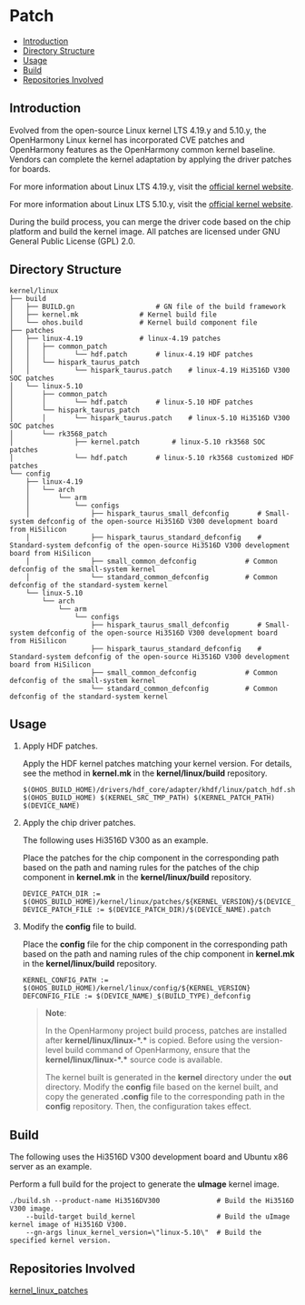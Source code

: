 # Patch<a name="EN-US_TOPIC_0000001078264110"></a>

-   [Introduction](#section11660541593)
-   [Directory Structure](#section21571344112)
-   [Usage](#section1393789267)
-   [Build](#section19369206113115)
-   [Repositories Involved](#section27639463106)

## Introduction<a name="section11660541593"></a>

Evolved from the open-source Linux kernel LTS 4.19.y and 5.10.y, the OpenHarmony Linux kernel has incorporated CVE patches and OpenHarmony features as the OpenHarmony common kernel baseline. Vendors can complete the kernel adaptation by applying the driver patches for boards.

For more information about Linux LTS 4.19.y, visit the [official kernel website](https://git.kernel.org/pub/scm/linux/kernel/git/stable/linux.git/log/?h=linux-4.19.y).

For more information about Linux LTS 5.10.y, visit the [official kernel website](https://git.kernel.org/pub/scm/linux/kernel/git/stable/linux.git/log/?h=linux-5.10.y).

During the build process, you can merge the driver code based on the chip platform and build the kernel image. All patches are licensed under GNU General Public License (GPL) 2.0.

## Directory Structure<a name="section21571344112"></a>

```
kernel/linux
├── build
│	├── BUILD.gn					# GN file of the build framework
│	├── kernel.mk				# Kernel build file
│	└── ohos.build				# Kernel build component file
├── patches
│	├── linux-4.19				# linux-4.19 patches
│	│   ├── common_patch
│	│   │		└── hdf.patch		# linux-4.19 HDF patches
│	│   └── hispark_taurus_patch
│	│   		└── hispark_taurus.patch	# linux-4.19 Hi3516D V300 SOC patches
│	└── linux-5.10
│	    ├── common_patch
│	    │		└── hdf.patch		# linux-5.10 HDF patches
│	    └── hispark_taurus_patch
│	    │		└── hispark_taurus.patch	# linux-5.10 Hi3516D V300 SOC patches
│	    └── rk3568_patch
│	    		├── kernel.patch		# linux-5.10 rk3568 SOC patches
│	    		└── hdf.patch		# linux-5.10 rk3568 customized HDF patches
└── config
	├── linux-4.19
	│   └── arch
	│       └── arm
	│           └── configs
	│               ├── hispark_taurus_small_defconfig       # Small-system defconfig of the open-source Hi3516D V300 development board from HiSilicon
	│               ├── hispark_taurus_standard_defconfig    # Standard-system defconfig of the open-source Hi3516D V300 development board from HiSilicon
	│               ├── small_common_defconfig            # Common defconfig of the small-system kernel
	│               └── standard_common_defconfig         # Common defconfig of the standard-system kernel
	└── linux-5.10
	    └── arch
	        └── arm
	            └── configs
	                ├── hispark_taurus_small_defconfig       # Small-system defconfig of the open-source Hi3516D V300 development board from HiSilicon
	                ├── hispark_taurus_standard_defconfig    # Standard-system defconfig of the open-source Hi3516D V300 development board from HiSilicon
	                ├── small_common_defconfig            # Common defconfig of the small-system kernel
	                └── standard_common_defconfig         # Common defconfig of the standard-system kernel
```

## Usage<a name="section1393789267"></a>

1. Apply HDF patches.

	Apply the HDF kernel patches matching your kernel version. For details, see the method in **kernel.mk** in the **kernel/linux/build** repository.
	
	```
	$(OHOS_BUILD_HOME)/drivers/hdf_core/adapter/khdf/linux/patch_hdf.sh $(OHOS_BUILD_HOME) $(KERNEL_SRC_TMP_PATH) $(KERNEL_PATCH_PATH) $(DEVICE_NAME)
	```

2. Apply the chip driver patches.

	The following uses Hi3516D V300 as an example.
	
	Place the patches for the chip component in the corresponding path based on the path and naming rules for the patches of the chip component in **kernel.mk** in the **kernel/linux/build** repository.
	
	```
	DEVICE_PATCH_DIR := $(OHOS_BUILD_HOME)/kernel/linux/patches/${KERNEL_VERSION}/$(DEVICE_NAME)_patch
	DEVICE_PATCH_FILE := $(DEVICE_PATCH_DIR)/$(DEVICE_NAME).patch
	```

3. Modify the **config** file to build.

	Place the **config** file for the chip component in the corresponding path based on the path and naming rules of the chip component in **kernel.mk** in the **kernel/linux/build** repository.
	
	```
	KERNEL_CONFIG_PATH := $(OHOS_BUILD_HOME)/kernel/linux/config/${KERNEL_VERSION}
	DEFCONFIG_FILE := $(DEVICE_NAME)_$(BUILD_TYPE)_defconfig
	```
	
	> **Note**:
	>
	>In the OpenHarmony project build process, patches are installed after **kernel/linux/linux-\*\.\*** is copied. Before using the version-level build command of OpenHarmony, ensure that the **kernel/linux/linux-\*\.\*** source code is available.
	>
	>The kernel built is generated in the **kernel** directory under the **out** directory. Modify the **config** file based on the kernel built, and copy the generated **.config** file to the corresponding path in the **config** repository. Then, the configuration takes effect.


## Build<a name="section19369206113115"></a>

The following uses the Hi3516D V300 development board and Ubuntu x86 server as an example.

Perform a full build for the project to generate the **uImage** kernel image.

```
./build.sh --product-name Hi3516DV300              # Build the Hi3516D V300 image.
    --build-target build_kernel                    # Build the uImage kernel image of Hi3516D V300.
    --gn-args linux_kernel_version=\"linux-5.10\"  # Build the specified kernel version.
```

## Repositories Involved<a name="section27639463106"></a>

<u>kernel\_linux\_patches</u>
